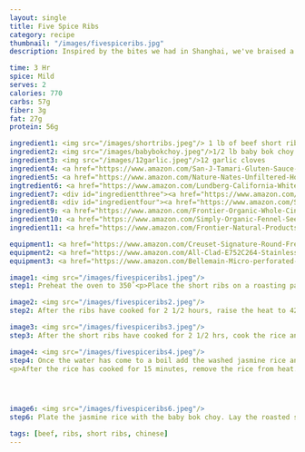 ```yaml
---
layout: single
title: Five Spice Ribs
category: recipe
thumbnail: "/images/fivespiceribs.jpg"
description: Inspired by the bites we had in Shanghai, we've braised a short rib in five spice, a traditional Chinese spice blend. Paired with stir fried broccolini and jasmine rice, this dish will excite your palate.

time: 3 Hr
spice: Mild
serves: 2
calories: 770
carbs: 57g
fiber: 3g
fat: 27g
protein: 56g

ingredient1: <img src="/images/shortribs.jpeg"/> 1 lb of beef short ribs
ingredient2: <img src="/images/babybokchoy.jpeg"/>1/2 lb baby bok choy
ingredient3: <img src="/images/12garlic.jpeg"/>12 garlic cloves
ingredient4: <a href="https://www.amazon.com/San-J-Tamari-Gluten-Sauce-Black/dp/B00DTRJ2HS/ref=as_li_ss_tl?s=grocery&ie=UTF8&qid=1482159293&sr=1-2&keywords=tamari&linkCode=ll1&tag=cilalime09-20&linkId=9167fa1853b25564dde516a9b8b66022"/><img src="/images/tamari.jpeg"/>1/4 cup tamari
ingredient5: <a href="https://www.amazon.com/Nature-Nates-Unfiltered-Honey-Ounce/dp/B00CMQD3VS/ref=as_li_ss_tl?s=grocery&rps=1&ie=UTF8&qid=1481514747&sr=1-4&keywords=honey&refinements=p_85:2470955011&th=1&linkCode=ll1&tag=cilalime09-20&linkId=cbd4b57085e2bd2426d9f7a9597d3ca5"/><img src="/images/honey.jpeg"/>2 tbsp honey
ingtredient6: <a href="https://www.amazon.com/Lundberg-California-White-Jasmine-Ounce/dp/B000VHJG3E/ref=as_li_ss_tl?rps=1&ie=UTF8&qid=1481991247&sr=1-1&keywords=jasmine+rice&refinements=p_85:2470955011&linkCode=ll1&tag=cilalime09-20&linkId=3f83fc48565b673dfdcc83a1b11af69e"/><img src="/images/jasminerice.jpeg"/>1/2 cup jasmine rice
ingredient7: <div id="ingredientthree"><a href="https://www.amazon.com/SpiceCubed-Szechuan-Pepper-Tin/dp/B003X402U8/ref=as_li_ss_tl?s=grocery&ie=UTF8&qid=1483843697&sr=1-2&keywords=szechuan+peppercorn&linkCode=ll1&tag=cilalime09-20&linkId=f793153b63b9561ef01f1515d7182cac"/><img src="/images/szechuanpeppercorn.jpeg"/>2 tsp szechuan peppercorns
ingredient8: <div id="ingredientfour"><a href="https://www.amazon.com/Simply-Organic-Whole-Cloves-Ounce/dp/B00AJRKKI6/ref=as_li_ss_tl?s=grocery&ie=UTF8&qid=1483843653&sr=1-8&keywords=clove&th=1&linkCode=ll1&tag=cilalime09-20&linkId=7022ee9a035916576957b58fec193489"><img src="/images/5cloves.jpeg"/> 5 cloves</a>
ingredient9: <a href="https://www.amazon.com/Frontier-Organic-Whole-Cinnamon-Sticks/dp/B001NH8RQS/ref=as_li_ss_tl?ie=UTF8&qid=1483843442&sr=8-3&keywords=organic+cinnamon+stick&th=1&linkCode=ll1&tag=cilalime09-20&linkId=3a0f8f9e29b46ceb96ba384f1b54872e"/><img src="/images/cinnamon.jpeg"/>1 cinnamon stick
ingredient10: <a href="https://www.amazon.com/Simply-Organic-Fennel-Seed-Ounce/dp/B00AJRKHZC/ref=as_li_ss_tl?ie=UTF8&qid=1483843506&sr=8-3&keywords=organic+fennel+seeds&th=1&linkCode=ll1&tag=cilalime09-20&linkId=3d4bd1d5a90c21af90f55412fe3f72e7"><img src="/images/fennelseed.jpeg"/>1 tsp fennel seeds</a>
ingredient11: <a href="https://www.amazon.com/Frontier-Natural-Products-Select-0-64-Ounce/dp/B000WR8LWA/ref=as_li_ss_tl?s=grocery&ie=UTF8&qid=1483843616&sr=1-4&keywords=star+anise&th=1&linkCode=ll1&tag=cilalime09-20&linkId=1ffe4ca49fb164cb2a25ff60bad3a0fb"><img src="/images/anise.jpeg"/>1 anise seed</a>

equipment1: <a href="https://www.amazon.com/Creuset-Signature-Round-French-Truffle/dp/B0076NOFSC/ref=as_li_ss_tl?s=kitchen&rps=1&ie=UTF8&qid=1481598867&sr=1-38&keywords=le+creuset&refinements=p_85:2470955011&th=1&linkCode=ll1&tag=cilalime09-20&linkId=9987204213f6c7ac4d1e12889972e623"><img src="/images/stockpot.jpeg"/>stockpot </a>
equipment2: <a href="https://www.amazon.com/All-Clad-E752C264-Stainless-Dishwasher-Nonstick/dp/B0000DI4P6/ref=as_li_ss_tl?ie=UTF8&qid=1483843328&sr=8-1&keywords=all+clad+roasting+pan&linkCode=ll1&tag=cilalime09-20&linkId=980b0e8c23639893d8344f886b7a6047"><img src="/images/roastingpan.jpeg"/>roasting pan </a>
equipment3: <a href="https://www.amazon.com/Bellemain-Micro-perforated-Stainless-5-quart-Colander-Dishwasher/dp/B00O97D0DO/ref=as_li_ss_tl?s=kitchen&rps=1&ie=UTF8&qid=1481916015&sr=1-4&keywords=colander&refinements=p_85:2470955011&linkCode=ll1&tag=cilalime09-20&linkId=926d38b26a0d016b9b6c627a7b507715"><img src="/images/colander.jpeg"/>colander </a>

image1: <img src="/images/fivespiceribs1.jpeg"/>
step1: Preheat the oven to 350˚<p>Place the short ribs on a roasting pan. Add the the tamari, honey, szechuan pepercorns, garlic, cloves, cinnamon, fennel, and anise.</p> <p> Add enough water to the pan to cover the ribs, and place on the bottom rack of the oven to roast for 2 1/2 hours. </p> <p> As the short ribs cook, routinely flip the ribs over, generously coating them in the sauce.</p>

image2: <img src="/images/fivespiceribs2.jpeg"/>
step2: After the ribs have cooked for 2 1/2 hours, raise the heat to 425˚ and move the roasting pan to the top rack of the oven for 15 minutes to crisp the exterior of the short ribs.

image3: <img src="/images/fivespiceribs3.jpeg"/>
step3: After the short ribs have cooked for 2 1/2 hrs, cook the rice and bok choy.<p>Set a saucepan with 2/3 cup of water and 1/4 tsp of salt on high heat.</p> <p>While waiting for the water to come to a boil, wash the rice. Place the rice in a large bowl and cover with water. Swish your hands in the rice until the water becomes cloudy, and then drain the rice. Add more water, swish again, and drain the rice. Repeat swishing and draining one more time.</p>

image4: <img src="/images/fivespiceribs4.jpeg"/>
step4: Once the water has come to a boil add the washed jasmine rice and cook for 15 minutes.
<p>After the rice has cooked for 15 minutes, remove the rice from heat. Keep the rice covered to allow for all the water to fully absorb into the grains of rice.</p>




image6: <img src="/images/fivespiceribs6.jpeg"/>
step6: Plate the jasmine rice with the baby bok choy. Lay the roasted short rib on top and top with the reduced sauce from the roasting pan.

tags: [beef, ribs, short ribs, chinese]
---
```

